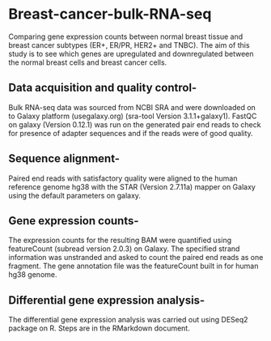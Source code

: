 # Breast-cancer-bulk-RNA-seq
Comparing gene expression counts between normal breast tissue and breast cancer subtypes (ER+, ER/PR, HER2+ and TNBC). 
The aim of this study is to see which genes are upregulated and downregulated between the normal breast cells and breast cancer cells.

## Data acquisition and quality control-
Bulk RNA-seq data was sourced from NCBI SRA and were downloaded on to Galaxy platform (usegalaxy.org) (sra-tool Version 3.1.1+galaxy1). FastQC on galaxy (Version 0.12.1) was run on the generated pair end reads to check for presence of adapter sequences and if the reads were of good quality.  

## Sequence alignment-
Paired end reads with satisfactory quality were aligned to the human reference genome hg38 with the STAR (Version 2.7.11a) mapper on Galaxy using the default parameters on galaxy.

## Gene expression counts-
The expression counts for the resulting BAM were quantified using featureCount (subread version 2.0.3) on Galaxy. The specified strand information was unstranded and asked to count the paired end reads as one fragment. The gene annotation file was the featureCount built in for human hg38 genome.

## Differential gene expression analysis-
The differential gene expression analysis was carried out using DESeq2 package on R. Steps are in the RMarkdown document.
